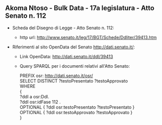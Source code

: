 ## Akoma Ntoso - Bulk Data - 17a legislatura - Atto Senato n. 112 ##

* Scheda del Disegno di Legge - Atto Senato n. 112:
	* http url: http://www.senato.it/leg/17/BGT/Schede/Ddliter/39413.htm

* Riferimenti al sito OpenData del Senato http://dati.senato.it/:
	* Link OpenData: http://dati.senato.it/ddl/39413
	* Query SPARQL per i documenti relativi all'Atto Senato:

        PREFIX osr: <http://dati.senato.it/osr/>  
		SELECT DISTINCT ?testoPresentato ?testoApprovato  
		WHERE  
		{  
		    ?ddl a osr:Ddl.  
		    ?ddl osr:idFase 112 .  
		    OPTIONAL { ?ddl osr:testoPresentato ?testoPresentato }  
		    OPTIONAL { ?ddl osr:testoApprovato ?testoApprovato }  
		}
		